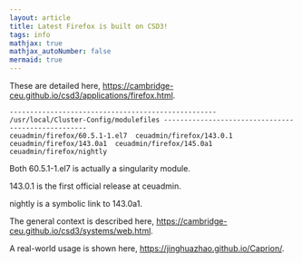```yaml
---
layout: article
title: Latest Firefox is built on CSD3!
tags: info
mathjax: true
mathjax_autoNumber: false
mermaid: true
---
```


These are detailed here, <https://cambridge-ceu.github.io/csd3/applications/firefox.html>.

```
--------------------------------------------------- /usr/local/Cluster-Config/modulefiles ---------------------------------------------------
ceuadmin/firefox/60.5.1-1.el7  ceuadmin/firefox/143.0.1  ceuadmin/firefox/143.0a1  ceuadmin/firefox/145.0a1  ceuadmin/firefox/nightly
```

Both 60.5.1-1.el7 is actually a singularity module.

143.0.1 is the first official release at ceuadmin.

nightly is a symbolic link to 143.0a1.

The general context is described here, <https://cambridge-ceu.github.io/csd3/systems/web.html>.

A real-world usage is shown here, <https://jinghuazhao.github.io/Caprion/>.

